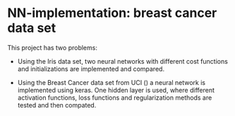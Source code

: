 # NN-implementation: breast cancer data set


This project has two problems:

- Using the Iris data set, two neural networks with different cost functions and initializations are implemented and compared. 

- Using the Breast Cancer data set from UCI () a neural network is implemented using keras. One hidden layer is used, where different activation functions, loss functions and regularization methods are tested and then compated.

